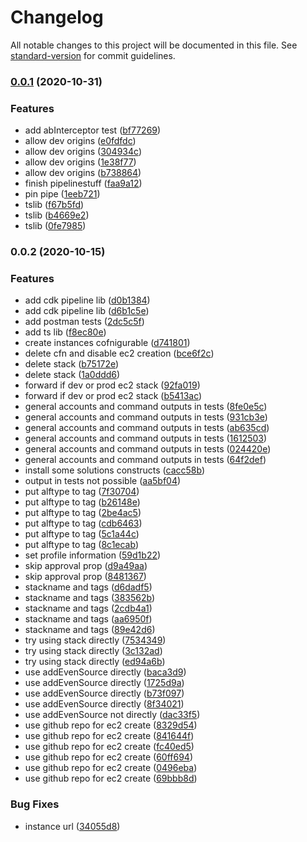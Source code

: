 # Changelog

All notable changes to this project will be documented in this file. See [standard-version](https://github.com/conventional-changelog/standard-version) for commit guidelines.

### [0.0.1](https://github.com/mmuller88/alf-cdk/compare/v0.0.2...v0.0.1) (2020-10-31)


### Features

* add abInterceptor test ([bf77269](https://github.com/mmuller88/alf-cdk/commit/bf7726953523e1e17bae64653e7cff974383e66f))
* allow dev origins ([e0fdfdc](https://github.com/mmuller88/alf-cdk/commit/e0fdfdc1febbc0c0695359f6d3af8c3d2e5cd0c2))
* allow dev origins ([304934c](https://github.com/mmuller88/alf-cdk/commit/304934cbc274f3310f0c0f8c71ff8d35c2c7b751))
* allow dev origins ([1e38f77](https://github.com/mmuller88/alf-cdk/commit/1e38f77a055c30807f78b7eed1111589133d55f8))
* allow dev origins ([b738864](https://github.com/mmuller88/alf-cdk/commit/b73886403a611fbe5adae5e813808971f2c99a1c))
* finish pipelinestuff ([faa9a12](https://github.com/mmuller88/alf-cdk/commit/faa9a124d59c2a874618a724b9cbc516d3775a9f))
* pin pipe ([1eeb721](https://github.com/mmuller88/alf-cdk/commit/1eeb7218d9bf5cc2dde8540289d0903ef1a958fe))
* tslib ([f67b5fd](https://github.com/mmuller88/alf-cdk/commit/f67b5fdb3182009c6362f711000ce5893c418aa9))
* tslib ([b4669e2](https://github.com/mmuller88/alf-cdk/commit/b4669e27284804bee551f02d63cb413bbb24b59a))
* tslib ([0fe7985](https://github.com/mmuller88/alf-cdk/commit/0fe79854aeb8c5c49f34d3a6a6300e158ee01294))

### 0.0.2 (2020-10-15)


### Features

* add cdk pipeline lib ([d0b1384](https://github.com/mmuller88/alf-cdk/commit/d0b138483b656558cce8519ff41854565a362d46))
* add cdk pipeline lib ([d6b1c5e](https://github.com/mmuller88/alf-cdk/commit/d6b1c5e16a46b9ae959bc8964af4d9d7231b3880))
* add postman tests ([2dc5c5f](https://github.com/mmuller88/alf-cdk/commit/2dc5c5f9871208251fe986bd8f26725c3909a5d6))
* add ts lib ([f8ec80e](https://github.com/mmuller88/alf-cdk/commit/f8ec80e26a4951f7a8de4a88001677024c9c235e))
* create instances cofnigurable ([d741801](https://github.com/mmuller88/alf-cdk/commit/d741801f82b0be823eacf52f41662dcc493b500c))
* delete cfn and disable ec2 creation ([bce6f2c](https://github.com/mmuller88/alf-cdk/commit/bce6f2c14f1673ea366021894de555bbd91f15a7))
* delete stack ([b75172e](https://github.com/mmuller88/alf-cdk/commit/b75172ed2aad4cc5393ed06cce9c5ee25cd19c9a))
* delete stack ([1a0ddd6](https://github.com/mmuller88/alf-cdk/commit/1a0ddd6ae05e949a0f2d9e1528de59ebdc32b97c))
* forward if dev or prod ec2 stack ([92fa019](https://github.com/mmuller88/alf-cdk/commit/92fa01960cb47ac62e61513db2da33429d7b62c5))
* forward if dev or prod ec2 stack ([b5413ac](https://github.com/mmuller88/alf-cdk/commit/b5413ace74f6455cae35222a8b860fce644fd5d1))
* general accounts and command outputs in tests ([8fe0e5c](https://github.com/mmuller88/alf-cdk/commit/8fe0e5ccd1cd241a4f36b3ed33058b7591ea9c25))
* general accounts and command outputs in tests ([931cb3e](https://github.com/mmuller88/alf-cdk/commit/931cb3e5a86d6cb7ade0d674836ccc1b240293b8))
* general accounts and command outputs in tests ([ab635cd](https://github.com/mmuller88/alf-cdk/commit/ab635cd7ed81035df45294cc2a3a0aafd974a297))
* general accounts and command outputs in tests ([1612503](https://github.com/mmuller88/alf-cdk/commit/16125033a7489eb1ef868a24b503e34c13b29934))
* general accounts and command outputs in tests ([024420e](https://github.com/mmuller88/alf-cdk/commit/024420ee39b6ccf8602fd2090e254ccaac7b513e))
* general accounts and command outputs in tests ([64f2def](https://github.com/mmuller88/alf-cdk/commit/64f2def03cc392937a2dec388fa3f8f75e5c77dc))
* install some solutions constructs ([cacc58b](https://github.com/mmuller88/alf-cdk/commit/cacc58b39c95fb185d0e347758ed591ea0dbf6f7))
* output in tests not possible ([aa5bf04](https://github.com/mmuller88/alf-cdk/commit/aa5bf0426d94627a7eb448d859b11f44f1f9bd89))
* put alftype to tag ([7f30704](https://github.com/mmuller88/alf-cdk/commit/7f30704da1594ace8fb71a4a452beaa39b213913))
* put alftype to tag ([b26148e](https://github.com/mmuller88/alf-cdk/commit/b26148efcc0856c6831b9764d4fe9f38f41978f3))
* put alftype to tag ([2be4ac5](https://github.com/mmuller88/alf-cdk/commit/2be4ac5720221dcc254737b5f3fb1d9d2d49d102))
* put alftype to tag ([cdb6463](https://github.com/mmuller88/alf-cdk/commit/cdb6463a7dff6a9ec4fd2e3fcebb7aee5541286a))
* put alftype to tag ([5c1a44c](https://github.com/mmuller88/alf-cdk/commit/5c1a44c41f1dc8811a15c0c414b98d4b7c246b3f))
* put alftype to tag ([8c1ecab](https://github.com/mmuller88/alf-cdk/commit/8c1ecabe78c1f888366146f8680c05bc43a166a6))
* set profile information ([59d1b22](https://github.com/mmuller88/alf-cdk/commit/59d1b22c62f1ad6e050e3a8c17209ddbad20b735))
* skip approval prop ([d9a49aa](https://github.com/mmuller88/alf-cdk/commit/d9a49aa1b55c9fa86985aec3682a565eb5a881d2))
* skip approval prop ([8481367](https://github.com/mmuller88/alf-cdk/commit/84813674a35ab0b47d96d13f1a88fa5ba2dc5982))
* stackname and tags ([d6dadf5](https://github.com/mmuller88/alf-cdk/commit/d6dadf5e563b6d165910e2a852df1255b1e26b97))
* stackname and tags ([383562b](https://github.com/mmuller88/alf-cdk/commit/383562b3ff0cbd9b845f7c25b0795a9098076af5))
* stackname and tags ([2cdb4a1](https://github.com/mmuller88/alf-cdk/commit/2cdb4a1f88676a914d18fab594534a0fdf21876f))
* stackname and tags ([aa6950f](https://github.com/mmuller88/alf-cdk/commit/aa6950feb82836603ede1c23adee162c02263ce1))
* stackname and tags ([89e42d6](https://github.com/mmuller88/alf-cdk/commit/89e42d6a9fb5fd0e8258581ed41c20cd02ee4902))
* try using stack directly ([7534349](https://github.com/mmuller88/alf-cdk/commit/75343490a90d0b2cd3f73fbd9ba8773121df0cce))
* try using stack directly ([3c132ad](https://github.com/mmuller88/alf-cdk/commit/3c132ad19bc68e354eb339528f90e9edf1d777c5))
* try using stack directly ([ed94a6b](https://github.com/mmuller88/alf-cdk/commit/ed94a6bbc3fc98343f23214447a7c2718142007c))
* use addEvenSource directly ([baca3d9](https://github.com/mmuller88/alf-cdk/commit/baca3d9cec79503a4021c320350e62ef09a7aa19))
* use addEvenSource directly ([1725d9a](https://github.com/mmuller88/alf-cdk/commit/1725d9a2a7e9ca2e0a045132038d7545b6dd79e5))
* use addEvenSource directly ([b73f097](https://github.com/mmuller88/alf-cdk/commit/b73f0974105c5a312b3abeec9869a28d6f1a3138))
* use addEvenSource directly ([8f34021](https://github.com/mmuller88/alf-cdk/commit/8f34021ec1aa41f3ee078776222e319629fa734b))
* use addEvenSource not directly ([dac33f5](https://github.com/mmuller88/alf-cdk/commit/dac33f5d953869bb53749fe5f91e49ea18ac6e92))
* use github repo for ec2 create ([8329d54](https://github.com/mmuller88/alf-cdk/commit/8329d54d7604ce9547997b5d1908f7cf3bbaf352))
* use github repo for ec2 create ([841644f](https://github.com/mmuller88/alf-cdk/commit/841644f512de4a8fb4b86c60762926977e77ab2a))
* use github repo for ec2 create ([fc40ed5](https://github.com/mmuller88/alf-cdk/commit/fc40ed5deeff325f6bcb1ad7fcc1d0d7389a2e8a))
* use github repo for ec2 create ([60ff694](https://github.com/mmuller88/alf-cdk/commit/60ff69465da44cea635265d37b7ff233e9907d54))
* use github repo for ec2 create ([0496eba](https://github.com/mmuller88/alf-cdk/commit/0496eba0bedeeea360a15b9fc3f7469cb6c1e9ef))
* use github repo for ec2 create ([69bbb8d](https://github.com/mmuller88/alf-cdk/commit/69bbb8d5e7189fc2ac31c868b3755037b485f50f))


### Bug Fixes

* instance url ([34055d8](https://github.com/mmuller88/alf-cdk/commit/34055d8542831b830cb0f63dc04eb8c027640bf3))
